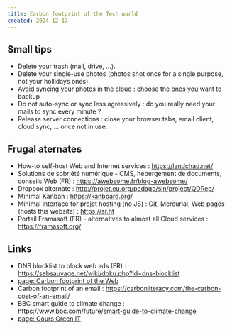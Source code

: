```yaml
---
title: Carbon footprint of the Tech world
created: 2024-12-17
---
```


## Small tips

- Delete your trash (mail, drive, ...).
- Delete your single-use photos (photos shot once for a single purpose, not your hollidays ones).
- Avoid syncing your photos in the cloud : choose the ones you want to backup
- Do not auto-sync or sync less agressively : do you really need your mails to sync every minute ?
- Release server connections : close your browser tabs, email client, cloud sync, ... once not in use.

## Frugal aternates

- How-to self-host Web and Internet services : <https://landchad.net/>
- Solutions de sobriété numérique - CMS, hébergement de documents, conseils Web (FR) : <https://awebsome.fr/blog-awebsome/>
- Dropbox alternate : <http://projet.eu.org/pedago/sin/project/QDRep/>
- Minimal Kanban : <https://kanboard.org/>
- Minimal interface for projet hosting (no JS) : Git, Mercurial, Web pages (hosts this website) : <https://sr.ht>
- Portail Framasoft (FR) - alternatives to almost all Cloud services : <https://framasoft.org/>

## Links

- DNS blocklist to block web ads (FR) : <https://sebsauvage.net/wiki/doku.php?id=dns-blocklist>
- [page: Carbon footprint of the Web](/tech/web-bloat.html)
- Carbon footprint of an email : <https://carbonliteracy.com/the-carbon-cost-of-an-email/>
- BBC smart guide to climate change : <https://www.bbc.com/future/smart-guide-to-climate-change>
- [page: Cours Green IT](/cours/rse/index.html)
